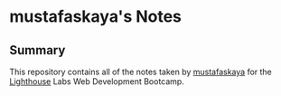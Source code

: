 # mustafaskaya's Notes
## Summary 

This repository contains all of the notes taken by [mustafaskaya](https://github.com/MustafaSKaya) for the [Lighthouse](https://www.lighthouselabs.ca/) Labs Web Development Bootcamp.